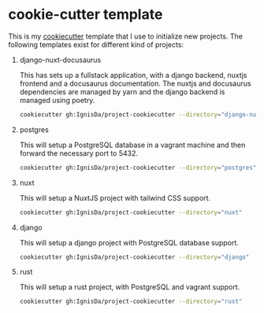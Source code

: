# cookie-cutter template

This is my [cookiecutter](https://cookiecutter.readthedocs.io/) template that I use to
initialize new projects. The following templates exist for different kind of projects:

1. django-nuxt-docusaurus

   This has sets up a fullstack application, with a django backend, nuxtjs frontend and
   a docusaurus documentation. The nuxtjs and docusaurus dependencies are managed by yarn
   and the django backend is managed using poetry.

   ```bash
   cookiecutter gh:IgnisDa/project-cookiecutter --directory="django-nuxt-docusaurus"
   ```

2. postgres

   This will setup a PostgreSQL database in a vagrant machine and then forward the
   necessary port to 5432.

   ```bash
   cookiecutter gh:IgnisDa/project-cookiecutter --directory="postgres"
   ```

3. nuxt

   This will setup a NuxtJS project with tailwind CSS support.

   ```bash
   cookiecutter gh:IgnisDa/project-cookiecutter --directory="nuxt"
   ```

4. django

   This will setup a django project with PostgreSQL database support.

   ```bash
   cookiecutter gh:IgnisDa/project-cookiecutter --directory="django"
   ```

5. rust

   This will setup a rust project, with PostgreSQL and vagrant support.

   ```bash
   cookiecutter gh:IgnisDa/project-cookiecutter --directory="rust"
   ```
